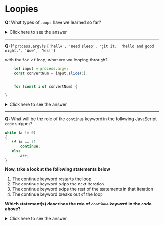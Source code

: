 # Loopies

**Q:** What types of `Loops` have we learned so far? 

<details>
<summary>Click here to see the answer</summary>

>**Answer:** Loop for, Loop while, Loop of, and Loop in. 
</details>

---

**Q:** If `process.argv` is `['hello', 'need sleep', 'git it.' 'hello and good night.', 'Wow', 'Yes!']` 

with the `for of` loop, what are we looping through? 

```js
    let input = process.argv; 
    const convertNum = input.slice(3); 
    

    for (const i of convertNum) {

}
```

<details>
<summary>Click here to see the answer</summary>

>**Answer:** 'it will be 'hello and good night.', 'wow', and 'Yes!.' 
</details>

---

**Q:**  What will be the role of the `continue` keyword in the following JavaScript `code` snippet?

```js 
while (a != 0)
{
   if (a == 1) 
       continue;
   else 
       a++;
}
```
**Now, take  a look at the following statements below**

1. The continue keyword restarts the loop
2. The continue keyword skips the next iteration
3. The continue keyword skips the rest of the statements in that iteration
4. The continue keyword breaks out of the loop

**Which statement(s) describes the role of `continue` keyword in the code above?**


<details>
<summary>Click here to see the answer</summary>

>**Answer:** *C* is the only statement that is true about the keyword `continue`
 
>Instead of exiting a loop like the `break` keyword, the `continue` keyword moves to the next iteration from the place encountered. While the `break` statement breaks out of the loop.
</details>